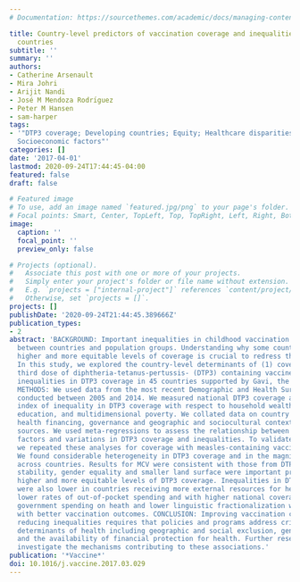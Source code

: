 ```yaml
---
# Documentation: https://sourcethemes.com/academic/docs/managing-content/

title: Country-level predictors of vaccination coverage and inequalities in Gavi-supported
  countries
subtitle: ''
summary: ''
authors:
- Catherine Arsenault
- Mira Johri
- Arijit Nandi
- José M Mendoza Rodrı́guez
- Peter M Hansen
- sam-harper
tags:
- '"DTP3 coverage; Developing countries; Equity; Healthcare disparities; MCV coverage;
  Socioeconomic factors"'
categories: []
date: '2017-04-01'
lastmod: 2020-09-24T17:44:45-04:00
featured: false
draft: false

# Featured image
# To use, add an image named `featured.jpg/png` to your page's folder.
# Focal points: Smart, Center, TopLeft, Top, TopRight, Left, Right, BottomLeft, Bottom, BottomRight.
image:
  caption: ''
  focal_point: ''
  preview_only: false

# Projects (optional).
#   Associate this post with one or more of your projects.
#   Simply enter your project's folder or file name without extension.
#   E.g. `projects = ["internal-project"]` references `content/project/deep-learning/index.md`.
#   Otherwise, set `projects = []`.
projects: []
publishDate: '2020-09-24T21:44:45.389666Z'
publication_types:
- 2
abstract: 'BACKGROUND: Important inequalities in childhood vaccination coverage persist
  between countries and population groups. Understanding why some countries achieve
  higher and more equitable levels of coverage is crucial to redress these inequalities.
  In this study, we explored the country-level determinants of (1) coverage of the
  third dose of diphtheria-tetanus-pertussis- (DTP3) containing vaccine and (2) within-country
  inequalities in DTP3 coverage in 45 countries supported by Gavi, the Vaccine Alliance.
  METHODS: We used data from the most recent Demographic and Health Surveys (DHS)
  conducted between 2005 and 2014. We measured national DTP3 coverage and the slope
  index of inequality in DTP3 coverage with respect to household wealth, maternal
  education, and multidimensional poverty. We collated data on country health systems,
  health financing, governance and geographic and sociocultural contexts from published
  sources. We used meta-regressions to assess the relationship between these country-level
  factors and variations in DTP3 coverage and inequalities. To validate our findings,
  we repeated these analyses for coverage with measles-containing vaccine (MCV). RESULTS:
  We found considerable heterogeneity in DTP3 coverage and in the magnitude of inequalities
  across countries. Results for MCV were consistent with those from DTP3. Political
  stability, gender equality and smaller land surface were important predictors of
  higher and more equitable levels of DTP3 coverage. Inequalities in DTP3 coverage
  were also lower in countries receiving more external resources for health, with
  lower rates of out-of-pocket spending and with higher national coverage. Greater
  government spending on heath and lower linguistic fractionalization were also consistent
  with better vaccination outcomes. CONCLUSION: Improving vaccination coverage and
  reducing inequalities requires that policies and programs address critical social
  determinants of health including geographic and social exclusion, gender inequality
  and the availability of financial protection for health. Further research should
  investigate the mechanisms contributing to these associations.'
publication: '*Vaccine*'
doi: 10.1016/j.vaccine.2017.03.029
---
```

